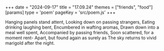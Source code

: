 +++
date = "2024-09-17"
title = "17.09.24"
themes = ["friends", "food"]
[params]
  type = 'poem'
  pageKey = 'src/poem.js'
+++

Hanging panels stand attent,
Looking down on passing strangers,
Eating drinking laughing bent,
Encumbered in wafting aromas,
Drawn down into a meal well spent,
Accompanied by passing friends,
Soon scattered, for a moment rent-
Apart, but found again as surely as
The sky returns to vivid marigold after the night.
